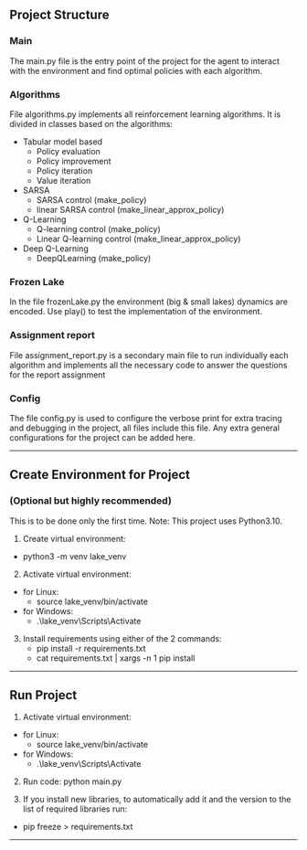 ## Project Structure

### Main
The main.py file is the entry point of the project for the agent to interact with the 
environment and find optimal policies with each algorithm.

### Algorithms
File algorithms.py implements all reinforcement learning algorithms.
It is divided in classes based on the algorithms:
  - Tabular model based
    - Policy evaluation
    - Policy improvement
    - Policy iteration
    - Value iteration
  - SARSA
    - SARSA control (make_policy)
    - linear SARSA control (make_linear_approx_policy)
  - Q-Learning
    - Q-learning control (make_policy)
    - Linear Q-learning control (make_linear_approx_policy)
  - Deep Q-Learning
    - DeepQLearning (make_policy)

### Frozen Lake
In the file frozenLake.py the environment (big & small lakes) dynamics are encoded.
Use play() to test the implementation of the environment.

### Assignment report 
File assignment_report.py is a secondary main file to run individually each algorithm
and implements all the necessary code to answer the questions for the report assignment

### Config
The file config.py is used to configure the verbose print for extra tracing and
debugging in the project, all files include this file. Any extra general configurations
for the project can be added here.

---

## Create Environment for Project 
### (Optional but highly recommended)

This is to be done only the first time.
Note: This project uses Python3.10.
1. Create virtual environment: 
- python3 -m venv lake_venv

2. Activate virtual environment: 
- for Linux:
  - source lake_venv/bin/activate
- for Windows:
  - .\lake_venv\Scripts\Activate
  
3. Install requirements using either of the 2 commands:
   - pip install -r requirements.txt
   - cat requirements.txt | xargs -n 1 pip install

---

## Run Project

1. Activate virtual environment: 
- for Linux:
  - source lake_venv/bin/activate
- for Windows:
  - .\lake_venv\Scripts\Activate
  
2. Run code: python main.py

3. If you install new libraries, to automatically add it and the version to the list of required libraries run:
- pip freeze > requirements.txt 

---


